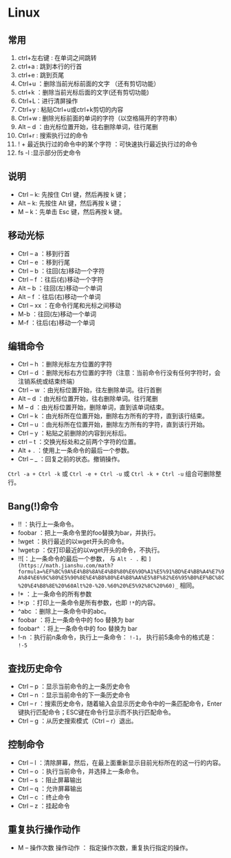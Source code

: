 # Linux

## 常用

1. ctrl+左右键 : 在单词之间跳转
2. ctrl+a : 跳到本行的行首
3. ctrl+e : 跳到页尾
4. Ctrl+u ：删除当前光标前面的文字 （还有剪切功能）
5. ctrl+k ：删除当前光标后面的文字(还有剪切功能)
6. Ctrl+L：进行清屏操作
7. Ctrl+y : 粘贴Ctrl+u或ctrl+k剪切的内容
8. Ctrl+w : 删除光标前面的单词的字符（以空格隔开的字符串）
9. Alt – d ：由光标位置开始，往右删除单词，往行尾删
10. Ctrl+r : 搜索执行过的命令
11. ! + 最近执行过的命令中的某个字符 ：可快速执行最近执行过的命令
12. fs -l :显示部分历史命令

## 说明

- Ctrl – k: 先按住 Ctrl 键，然后再按 k 键；
- Alt – k: 先按住 Alt 键，然后再按 k 键；
- M – k：先单击 Esc 键，然后再按 k 键。

## 移动光标

- Ctrl – a ：移到行首
- Ctrl – e ：移到行尾
- Ctrl – b ：往回(左)移动一个字符
- Ctrl – f ：往后(右)移动一个字符
- Alt – b ：往回(左)移动一个单词
- Alt – f ：往后(右)移动一个单词
- Ctrl – xx ：在命令行尾和光标之间移动
- M-b ：往回(左)移动一个单词
- M-f ：往后(右)移动一个单词

## 编辑命令

- Ctrl – h ：删除光标左方位置的字符
- Ctrl – d ：删除光标右方位置的字符（注意：当前命令行没有任何字符时，会注销系统或结束终端）
- Ctrl – w ：由光标位置开始，往左删除单词。往行首删
- Alt – d ：由光标位置开始，往右删除单词。往行尾删
- M – d ：由光标位置开始，删除单词，直到该单词结束。
- Ctrl – k ：由光标所在位置开始，删除右方所有的字符，直到该行结束。
- Ctrl – u ：由光标所在位置开始，删除左方所有的字符，直到该行开始。
- Ctrl – y ：粘贴之前删除的内容到光标后。
- ctrl – t ：交换光标处和之前两个字符的位置。
- Alt + . ：使用上一条命令的最后一个参数。
- Ctrl – _ ：回复之前的状态。撤销操作。

`Ctrl -a + Ctrl -k` 或 `Ctrl -e + Ctrl -u` 或 `Ctrl -k + Ctrl -u` 组合可删除整行。

## Bang(!)命令

- !! ：执行上一条命令。
- foobar ：把上一条命令里的foo替换为bar，并执行。
- !wget ：执行最近的以wget开头的命令。
- !wget:p ：仅打印最近的以wget开头的命令，不执行。
- !![：上一条命令的最后一个参数， 与 `Alt - .` 和 `](https://math.jianshu.com/math?formula=%EF%BC%9A%E4%B8%8A%E4%B8%80%E6%9D%A1%E5%91%BD%E4%BB%A4%E7%9A%84%E6%9C%80%E5%90%8E%E4%B8%80%E4%B8%AA%E5%8F%82%E6%95%B0%EF%BC%8C%20%E4%B8%8E%20%60Alt%20-%20.%60%20%E5%92%8C%20%60)_` 相同。
- !* ：上一条命令的所有参数
- !*:p ：打印上一条命令是所有参数，也即 `!*`的内容。
- ^abc ：删除上一条命令中的abc。
- foobar ：将上一条命令中的 foo 替换为 bar
- foobar^ ：将上一条命令中的 foo 替换为 bar
- !-n ：执行前n条命令，执行上一条命令： `!-1`， 执行前5条命令的格式是： `!-5`

## 查找历史命令

- Ctrl – p ：显示当前命令的上一条历史命令
- Ctrl – n ：显示当前命令的下一条历史命令
- Ctrl – r ：搜索历史命令，随着输入会显示历史命令中的一条匹配命令，Enter键执行匹配命令；ESC键在命令行显示而不执行匹配命令。
- Ctrl – g ：从历史搜索模式（Ctrl – r）退出。

## 控制命令

- Ctrl – l ：清除屏幕，然后，在最上面重新显示目前光标所在的这一行的内容。
- Ctrl – o ：执行当前命令，并选择上一条命令。
- Ctrl – s ：阻止屏幕输出
- Ctrl – q ：允许屏幕输出
- Ctrl – c ：终止命令
- Ctrl – z ：挂起命令

## 重复执行操作动作

- M – 操作次数 操作动作 ： 指定操作次数，重复执行指定的操作。

